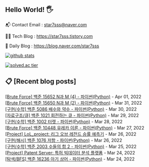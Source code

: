 ## Hello World! 🖐

📬 Contact Email : star7sss@naver.com

👨‍💻 Tech Blog : https://star7sss.tistory.com

🤪 Daily Blog : https://blog.naver.com/star7sss

[![github stats](https://github-readme-stats.vercel.app/api?username=jangThang&show_icons=true&hide_border=False)](https://star7sss.tistory.com)

[![solved.ac tier](http://mazassumnida.wtf/api/v2/generate_badge?boj=star7sss)](https://solved.ac/star7sss)

## 📋 [Recent blog posts]
[[Brute Force] 백준 15652 N과 M (4) - 파이썬(Python)](https://star7sss.tistory.com/306) - Apr 01, 2022<br>
[[Brute Force] 백준 15650 N과 M (2) - 파이썬(Python)](https://star7sss.tistory.com/305) - Mar 31, 2022<br>
[[구현/수학] 백준 5086 배수와 약수 - 파이썬(Python)](https://star7sss.tistory.com/304) - Mar 30, 2022<br>
[[자료구조/큐] 백준 1021 회전하는 큐 - 파이썬(Python)](https://star7sss.tistory.com/303) - Mar 29, 2022<br>
[[구현/수학] 백준 1002 터렛 - 파이썬(Python)](https://star7sss.tistory.com/302) - Mar 28, 2022<br>
[[Brute Force] 백준 10448 유레카 이론 - 파이썬(Python)](https://star7sss.tistory.com/301) - Mar 27, 2022<br>
[[Project] LoL_project: 리그 오브 레전드 승률 예측기](https://star7sss.tistory.com/372) - Mar 26, 2022<br>
[[구현/해시] 백준 1076 저항 - 파이썬(Python)](https://star7sss.tistory.com/300) - Mar 26, 2022<br>
[[구현/수학] 백준 2003 수들의 합 2 - 파이썬(Python)](https://star7sss.tistory.com/299) - Mar 25, 2022<br>
[[Project] Patent Server: 특허 빅데이터 분석 플랫폼](https://star7sss.tistory.com/369) - Mar 24, 2022<br>
[[탐색/BFS] 백준 16236 아기 상어 - 파이썬(Python)](https://star7sss.tistory.com/298) - Mar 24, 2022<br>
